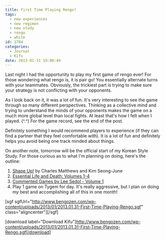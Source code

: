 ```yaml
---
title: First Time Playing Rengo!
tags:
  - new experiences
  - new regimen
  - new study
  - rengo
  - white
id: 1784
categories:
  - Journal
  - Kifu
date: 2013-01-31 19:00:49
---
```


Last night I had the opportunity to play my first game of rengo ever! For those wondering what rengo is, it is pair go! You essentially alternate turns with your teammates. Obviously, the trickiest part is trying to make sure your strategy is not conflicting with your opponents.

As I look back on it, it was a lot of fun. It's very interesting to see the game through so many different perspectives. Thinking as a collective mind and trying to understand the minds of your opponents makes the game on a much more global level than local fights. At least that's how I felt when I played. (^.^) For the game record, see the end of the post.

Definitely something I would recommend players to experience (if they can find a partner that they feel comfortable with). It is a lot of fun and definitely helps you avoid being one track minded about things.

On another note, tomorrow will be the official start of my Korean Style Study. For those curious as to what I'm planning on doing, here's the outline:

<!--more-->

1.  <span style="line-height: 13px;">[<span style="text-decoration: underline;">Shape Up!</span>](http://senseis.xmp.net/?ShapeUp) by Charles Matthews and Kim Seong-June</span>
2.  [Essential Life and Death: Volumes 1-4](http://senseis.xmp.net/?LevelUpEssentialLifeAndDeath)
3.  [Commented Games by Lee Sedol - Volume 1](http://gogameguru.com/commented-games-by-lee-sedol/)
4.  Play 1 game on Tygem for day.
It's really aggressive, but I plan on doing my best and accomplishing all of this in one month!

[sgf sgfUrl="http://www.bengozen.com/wp-content/uploads/2013/01/2013.01.31-First-Time-Playing-Rengo.sgf" class="aligncenter"][/sgf]

[download label="Download Kifu"]http://www.bengozen.com/wp-content/uploads/2013/01/2013.01.31-First-Time-Playing-Rengo.sgf[/download]